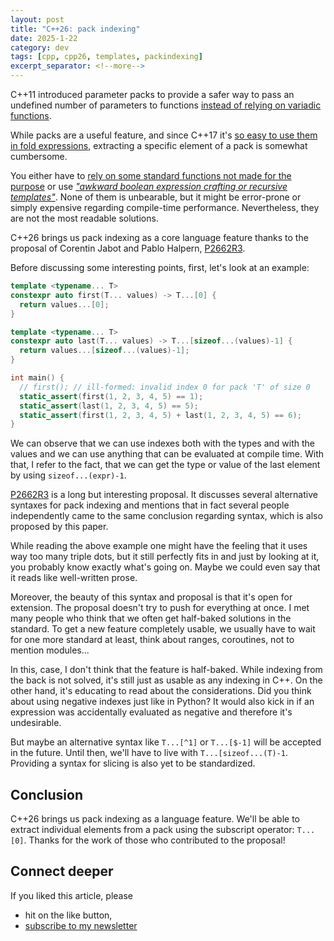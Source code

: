 ```yaml
---
layout: post
title: "C++26: pack indexing"
date: 2025-1-22
category: dev
tags: [cpp, cpp26, templates, packindexing]
excerpt_separator: <!--more-->
---
```

C++11 introduced parameter packs to provide a safer way to pass an undefined number of parameters to functions [instead of relying on variadic functions](https://www.sandordargo.com/blog/2023/05/03/variadic-functions-vs-variadic-templates).

While packs are a useful feature, and since C++17 it's [so easy to use them in fold expressions](https://www.fluentcpp.com/2021/03/12/cpp-fold-expressions/), extracting a specific element of a pack is somewhat cumbersome.

You either have to [rely on some standard functions not made for the purpose](https://devblogs.microsoft.com/oldnewthing/20240516-00/?p=109771) or use [*"awkward boolean expression crafting or recursive templates"*](https://medium.com/@simontoth/daily-bit-e-of-c-pack-indexing-28e52d69c2d7). None of them is unbearable, but it might be error-prone or simply expensive regarding compile-time performance. Nevertheless, they are not the most readable solutions.

C++26 brings us pack indexing as a core language feature thanks to the proposal of Corentin Jabot and Pablo Halpern, [P2662R3](https://www.open-std.org/jtc1/sc22/wg21/docs/papers/2023/p2662r3.pdf).

Before discussing some interesting points, first, let's look at an example:

```cpp
template <typename... T>
constexpr auto first(T... values) -> T...[0] {
  return values...[0];
}

template <typename... T>
constexpr auto last(T... values) -> T...[sizeof...(values)-1] {
  return values...[sizeof...(values)-1];
}

int main() {
  // first(); // ill-formed: invalid index 0 for pack 'T' of size 0
  static_assert(first(1, 2, 3, 4, 5) == 1);
  static_assert(last(1, 2, 3, 4, 5) == 5);
  static_assert(first(1, 2, 3, 4, 5) + last(1, 2, 3, 4, 5) == 6);
}
```

We can observe that we can use indexes both with the types and with the values and we can use anything that can be evaluated at compile time. With that, I refer to the fact, that we can get the type or value of the last element by using `sizeof...(expr)-1`.

[P2662R3](https://www.open-std.org/jtc1/sc22/wg21/docs/papers/2023/p2662r3.pdf) is a long but interesting proposal. It discusses several alternative syntaxes for pack indexing and mentions that in fact several people independently came to the same conclusion regarding syntax, which is also proposed by this paper.

While reading the above example one might have the feeling that it uses way too many triple dots, but it still perfectly fits in and just by looking at it, you probably know exactly what's going on. Maybe we could even say that it reads like well-written prose.

Moreover, the beauty of this syntax and proposal is that it's open for extension. The proposal doesn't try to push for everything at once. I met many people who think that we often get half-baked solutions in the standard. To get a new feature completely usable, we usually have to wait for one more standard at least, think about ranges, coroutines, not to mention modules... 

In this, case, I don't think that the feature is half-baked. While indexing from the back is not solved, it's still just as usable as any indexing in C++. On the other hand, it's educating to read about the considerations. Did you think about using negative indexes just like in Python? It would also kick in if an expression was accidentally evaluated as negative and therefore it's undesirable.

But maybe an alternative syntax like `T...[^1]` or `T...[$-1]` will be accepted in the future. Until then, we'll have to live with `T...[sizeof...(T)-1`. Providing a syntax for slicing is also yet to be standardized.

## Conclusion

C++26 brings us pack indexing as a language feature. We'll be able to extract individual elements from a pack using the subscript operator: `T...[0]`. Thanks for the work of those who contributed to the proposal!

## Connect deeper

If you liked this article, please 
- hit on the like button,  
- [subscribe to my newsletter](http://eepurl.com/gvcv1j)